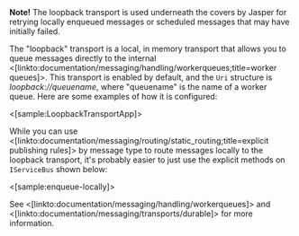 <!--Title:Local Loopback Transport-->

<div class="alert alert-info"><b>Note!</b> The loopback transport is used underneath the covers by Jasper for retrying
locally enqueued messages or scheduled messages that may have initially failed.</div>


The "loopback" transport is a local, in memory transport that allows you to queue messages directly to the internal <[linkto:documentation/messaging/handling/workerqueues;title=worker queues]>. This transport is enabled
by default, and the `Uri` structure is *loopback://queuename*, where "queuename" is the name of a worker queue. Here are some examples of how it is configured:

<[sample:LoopbackTransportApp]>

While you can use <[linkto:documentation/messaging/routing/static_routing;title=explicit publishing rules]> by message type to route messages locally to the loopback transport, it's probably easier to just use the explicit methods on `IServiceBus` shown below:

<[sample:enqueue-locally]>

See <[linkto:documentation/messaging/handling/workerqueues]> and <[linkto:documentation/messaging/transports/durable]> for more information.


